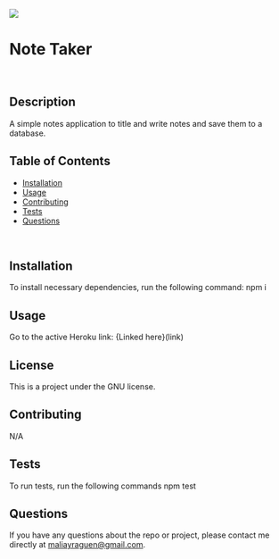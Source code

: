 
  ![](https://img.shields.io/badge/LICENSE-MIT-blue)
  <br>

  # Note Taker
  <br>

  ## Description
  A simple notes application to title and write notes and save them to a database.
  <br>
  
  ## Table of Contents
  * [Installation](#installation)
  * [Usage](#usage)
  * [Contributing](#contributing)
  * [Tests](#tests)
  * [Questions](#questions)
  <br>
  
  ## Installation
  To install necessary dependencies, run the following command:
  npm i
  <br>
  
  ## Usage
 Go to the active Heroku link: {Linked here}(link) 
  <br>
  
  ## License
  This is a project under the GNU license.
  <br>
  
  ## Contributing
  N/A
  <br>

  ## Tests
  To run tests, run the following commands
  npm test
  <br>
  
  ## Questions
  If you have any questions about the repo or project, please contact me directly at maliayraguen@gmail.com.
